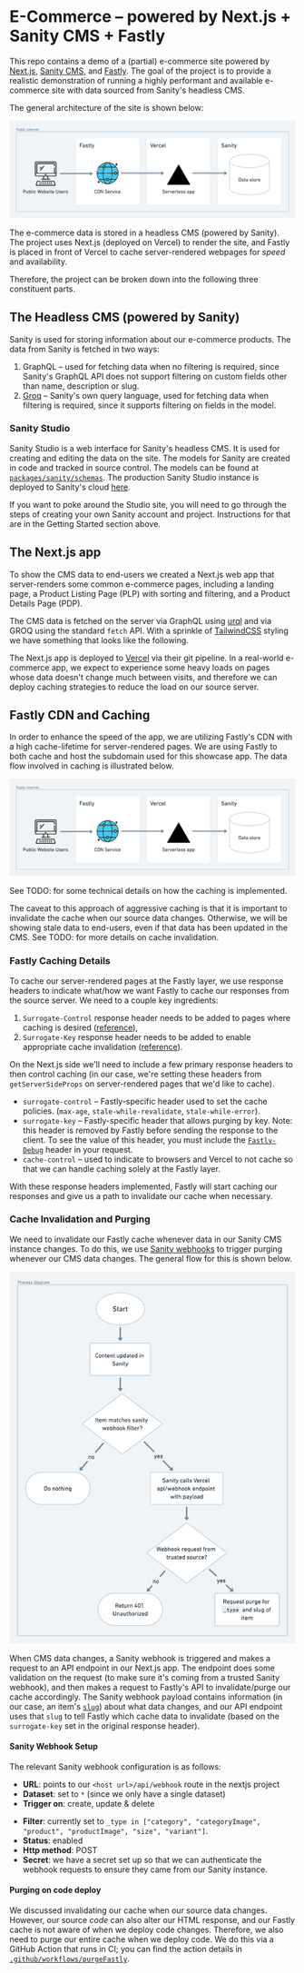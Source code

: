 # E-Commerce – powered by Next.js + Sanity CMS + Fastly

This repo contains a demo of a (partial) e-commerce site powered by [Next.js](https://nextjs.org/), [Sanity CMS](https://www.sanity.io/), and [Fastly](https://www.fastly.com/). The goal of the project is to provide a realistic demonstration of running a highly performant and available e-commerce site with data sourced from Sanity's headless CMS.

The general architecture of the site is shown below:

![Caching Flow](./docs/img/caching-diagram.png)

The e-commerce data is stored in a headless CMS (powered by Sanity). The project uses Next.js (deployed on Vercel) to render the site, and Fastly is placed in front of Vercel to cache server-rendered webpages for _speed_ and availability.

Therefore, the project can be broken down into the following three constituent parts.

## The Headless CMS (powered by Sanity)

Sanity is used for storing information about our e-commerce products. The data from Sanity is fetched in two ways:

1. GraphQL – used for fetching data when no filtering is required, since Sanity's GraphQL API does not support filtering on custom fields other than name, description or slug.
2. [Groq](https://www.sanity.io/docs/groq) – Sanity's own query language, used for fetching data when filtering is required, since it supports filtering on fields in the model.

### Sanity Studio

Sanity Studio is a web interface for Sanity's headless CMS. It is used for creating and editing the data on the site. The models for Sanity are created in code and tracked in source control. The models can be found at [`packages/sanity/schemas`](./packages/sanity/schemas). The production Sanity Studio instance is deployed to Sanity's cloud [here](https://nextjs-ecom.sanity.studio/).

<!-- probably grab a screenshot to throw in here... -->

<!-- TODO: Should reference CONTRIBUTING, or setup guide... -->
If you want to poke around the Studio site, you will need to go through the steps of creating your own Sanity account and project. Instructions for that are in the Getting Started section above.

## The Next.js app

To show the CMS data to end-users we created a Next.js web app that server-renders some common e-commerce pages, including a landing page, a Product Listing Page (PLP) with sorting and filtering, and a Product Details Page (PDP).

The CMS data is fetched on the server via GraphQL using [urql](https://formidable.com/open-source/urql/) and via GROQ using the standard `fetch` API. With a sprinkle of [TailwindCSS](https://tailwindcss.com/) styling we have something that looks like the following.

<!-- TODO: Screnshot -->

The Next.js app is deployed to [Vercel](https://vercel.com) via their git pipeline. In a real-world e-commerce app, we expect to experience some heavy loads on pages whose data doesn't change much between visits, and therefore we can deploy caching strategies to reduce the load on our source server.

## Fastly CDN and Caching

In order to enhance the speed of the app, we are utilizing Fastly's CDN with a high cache-lifetime for server-rendered pages. We are using Fastly to both cache and host the subdomain used for this showcase app. The data flow involved in caching is illustrated below.

![Caching Flow](./docs/img/caching-diagram.png)

See TODO: for some technical details on how the caching is implemented.

The caveat to this approach of aggressive caching is that it is important to invalidate the cache when our source data changes. Otherwise, we will be showing stale data to end-users, even if that data has been updated in the CMS. See TODO: for more details on cache invalidation.

### Fastly Caching Details

To cache our server-rendered pages at the Fastly layer, we use response headers to indicate what/how we want Fastly to cache our responses from the source server. We need to a couple key ingredients:

1. `Surrogate-Control` response header needs to be added to pages where caching is desired ([reference](https://docs.fastly.com/en/guides/working-with-surrogate-keys)),
2. `Surrogate-Key` response header needs to be added to enable appropriate cache invalidation ([reference](https://developer.fastly.com/reference/api/purging/)).

On the Next.js side we'll need to include a few primary response headers to then control caching (in our case, we're setting these headers from `getServerSideProps` on server-rendered pages that we'd like to cache).

- `surrogate-control` – Fastly-specific header used to set the cache policies. (`max-age`, `stale-while-revalidate`, `stale-while-error`).
- `surrogate-key` – Fastly-specific header that allows purging by key. Note: this header is removed by Fastly before sending the response to the client. To see the value of this header, you must include the [`Fastly-Debug`](https://developer.fastly.com/reference/http/http-headers/Fastly-Debug/) header in your request.
- `cache-control` – used to indicate to browsers and Vercel to not cache so that we can handle caching solely at the Fastly layer.

With these response headers implemented, Fastly will start caching our responses and give us a path to invalidate our cache when necessary.

<!-- TODO: probably mention our current caching strategy --> 

### Cache Invalidation and Purging

We need to invalidate our Fastly cache whenever data in our Sanity CMS instance changes. To do this, we use [Sanity webhooks](https://www.sanity.io/docs/webhooks) to trigger purging whenever our CMS data changes. The general flow for this is shown below.

![Process Diagram](./docs/img/purging-diagram.png)

When CMS data changes, a Sanity webhook is triggered and makes a request to an API endpoint in our Next.js app. The endpoint does some validation on the request (to make sure it's coming from a trusted Sanity webhook), and then makes a request to Fastly's API to invalidate/purge our cache accordingly. The Sanity webhook payload contains information (in our case, an item's [`slug`](https://www.sanity.io/docs/slug-type)) about what data changes, and our API endpoint uses that `slug` to tell Fastly which cache data to invalidate (based on the `surrogate-key` set in the original response header).

<!-- TODO: Diagram for this flow, too... -->

#### Sanity Webhook Setup

The relevant Sanity webhook configuration is as follows:

- **URL**: points to our `<host url>/api/webhook` route in the nextjs project
- **Dataset**: set to `*` (since we only have a single dataset)
- **Trigger on**: create, update & delete
<!-- TODO: This is now outdated, and probably needs to be updated/validated -->
- **Filter**: currently set to `_type in ["category", "categoryImage", "product", "productImage", "size", "variant"]`.
- **Status**: enabled
- **Http method**: POST
- **Secret**: we have a secret set up so that we can authenticate the webhook requests to ensure they came from our Sanity instance.

#### Purging on code deploy

We discussed invalidating our cache when our source data changes. However, our source _code_ can also alter our HTML response, and our Fastly cache is not aware of when we deploy code changes. Therefore, we also need to purge our entire cache when we deploy code. We do this via a GitHub Action that runs in CI; you can find the action details in [`.github/workflows/purgeFastly`](./.github/workflows/purgeFastly.yml).
